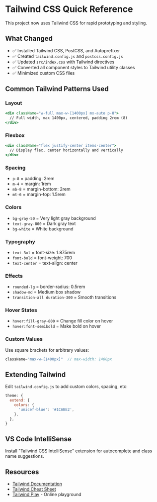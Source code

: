 # Tailwind CSS Quick Reference

This project now uses Tailwind CSS for rapid prototyping and styling.

## What Changed

- ✅ Installed Tailwind CSS, PostCSS, and Autoprefixer
- ✅ Created `tailwind.config.js` and `postcss.config.js`
- ✅ Updated `src/index.css` with Tailwind directives
- ✅ Converted all component styles to Tailwind utility classes
- ✅ Minimized custom CSS files

## Common Tailwind Patterns Used

### Layout
```jsx
<div className="w-full max-w-[1400px] mx-auto p-8">
  // Full width, max 1400px, centered, padding 2rem (8)
</div>
```

### Flexbox
```jsx
<div className="flex justify-center items-center">
  // Display flex, center horizontally and vertically
</div>
```

### Spacing
- `p-8` = padding: 2rem
- `m-4` = margin: 1rem
- `mb-8` = margin-bottom: 2rem
- `mt-6` = margin-top: 1.5rem

### Colors
- `bg-gray-50` = Very light gray background
- `text-gray-800` = Dark gray text
- `bg-white` = White background

### Typography
- `text-3xl` = font-size: 1.875rem
- `font-bold` = font-weight: 700
- `text-center` = text-align: center

### Effects
- `rounded-lg` = border-radius: 0.5rem
- `shadow-md` = Medium box shadow
- `transition-all duration-300` = Smooth transitions

### Hover States
- `hover:fill-gray-800` = Change fill color on hover
- `hover:font-semibold` = Make bold on hover

### Custom Values
Use square brackets for arbitrary values:
```jsx
className="max-w-[1400px]"  // max-width: 1400px
```

## Extending Tailwind

Edit `tailwind.config.js` to add custom colors, spacing, etc:

```js
theme: {
  extend: {
    colors: {
      'unicef-blue': '#1CABE2',
    },
  },
}
```

## VS Code IntelliSense

Install "Tailwind CSS IntelliSense" extension for autocomplete and class name suggestions.

## Resources

- [Tailwind Documentation](https://tailwindcss.com/docs)
- [Tailwind Cheat Sheet](https://nerdcave.com/tailwind-cheat-sheet)
- [Tailwind Play](https://play.tailwindcss.com) - Online playground

